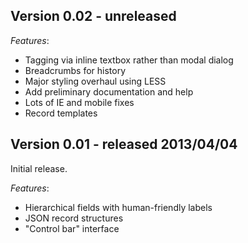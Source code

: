 Version 0.02 - unreleased
-------------------------

*Features*:

+ Tagging via inline textbox rather than modal dialog
+ Breadcrumbs for history
+ Major styling overhaul using LESS
+ Add preliminary documentation and help
+ Lots of IE and mobile fixes
+ Record templates


Version 0.01 - released 2013/04/04
----------------------------------

Initial release.

*Features*:

+ Hierarchical fields with human-friendly labels
+ JSON record structures
+ "Control bar" interface

